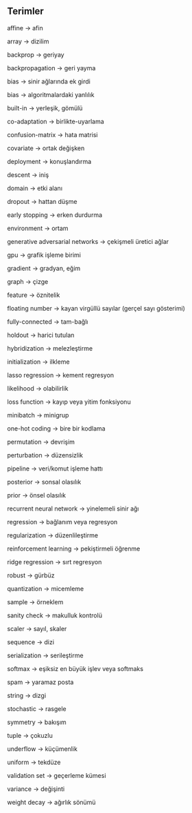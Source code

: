 ## Terimler

affine -> afin

array -> dizilim

backprop -> geriyay

backpropagation -> geri yayma

bias -> sinir ağlarında ek girdi

bias -> algoritmalardaki yanlılık

built-in -> yerleşik, gömülü

co-adaptation -> birlikte-uyarlama

confusion-matrix -> hata matrisi

covariate -> ortak değişken

deployment -> konuşlandırma

descent -> iniş

domain -> etki alanı

dropout ->  hattan düşme

early stopping -> erken durdurma

environment -> ortam

generative adversarial networks -> çekişmeli üretici ağlar

gpu -> grafik işleme birimi

gradient -> gradyan, eğim

graph -> çizge

feature -> öznitelik

floating number -> kayan virgüllü sayılar (gerçel sayı gösterimi)

fully-connected -> tam-bağlı

holdout -> harici tutulan

hybridization -> melezleştirme

initialization -> ilkleme

lasso regression -> kement regresyon

likelihood -> olabilirlik

loss function ->  kayıp veya yitim fonksiyonu

minibatch -> minigrup

one-hot coding -> bire bir kodlama

permutation -> devrişim

perturbation -> düzensizlik

pipeline -> veri/komut işleme hattı

posterior -> sonsal olasılık

prior -> önsel olasılık

recurrent neural network -> yinelemeli sinir ağı

regression -> bağlanım veya regresyon

regularization -> düzenlileştirme

reinforcement learning -> pekiştirmeli öğrenme

ridge regression -> sırt regresyon

robust -> gürbüz

quantization -> micemleme

sample -> örneklem

sanity check -> makulluk kontrolü

scaler -> sayıl, skaler

sequence -> dizi

serialization -> serileştirme

softmax -> eşiksiz en büyük işlev veya softmaks

spam -> yaramaz posta

string -> dizgi

stochastic -> rasgele

symmetry -> bakışım

tuple -> çokuzlu

underflow -> küçümenlik

uniform -> tekdüze

validation set -> geçerleme kümesi

variance -> değişinti 

weight decay -> ağırlık sönümü

